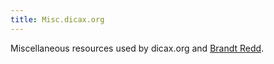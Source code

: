 ```yaml
---
title: Misc.dicax.org
---
```

Miscellaneous resources used by dicax.org and [Brandt Redd](https://brandtredd.org).